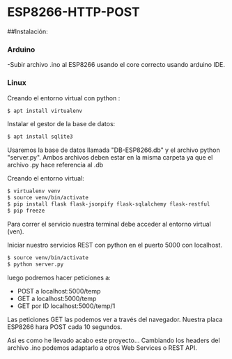 # ESP8266-HTTP-POST

##Instalación:

### Arduino
-Subir archivo .ino al ESP8266 usando el core correcto usando arduino IDE.

### Linux
Creando el entorno virtual con python : 
```bash
$ apt install virtualenv
```
Instalar el gestor de la base de datos: 
```bash
$ apt install sqlite3
```
Usaremos la base de datos llamada "DB-ESP8266.db" y el archivo python "server.py".
Ambos archivos deben estar en la misma carpeta ya que el archivo .py hace referencia al .db

Creando el entorno virtual:
```bash
$ virtualenv venv
$ source venv/bin/activate
$ pip install flask flask-jsonpify flask-sqlalchemy flask-restful
$ pip freeze
```
Para correr el servicio nuestra terminal debe acceder al entorno virtual (ven).

Iniciar nuestro servicios REST con python en el puerto 5000 con localhost.
```bash
$ source venv/bin/activate
$ python server.py
```
luego podremos hacer peticiones a:

- POST a localhost:5000/temp
- GET a localhost:5000/temp
- GET por ID localhost:5000/temp/1

Las peticiones GET las podemos ver a través del navegador.
Nuestra placa ESP8266 hara POST cada 10 segundos.

Asi es como he llevado acabo este proyecto... Cambiando los headers del archivo .ino podemos adaptarlo a otros Web Services o REST API.
